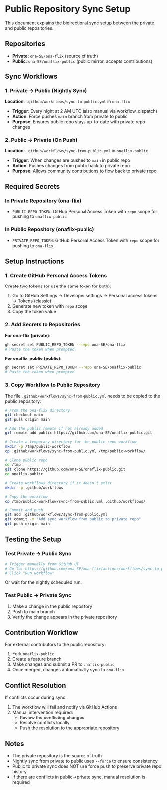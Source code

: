 # Public Repository Sync Setup

This document explains the bidirectional sync setup between the private and public repositories.

## Repositories

- **Private**: `ona-SE/ona-flix` (source of truth)
- **Public**: `ona-SE/onaflix-public` (public mirror, accepts contributions)

## Sync Workflows

### 1. Private → Public (Nightly Sync)

**Location**: `.github/workflows/sync-to-public.yml` in `ona-flix`

- **Trigger**: Every night at 2 AM UTC (also manual via workflow_dispatch)
- **Action**: Force pushes `main` branch from private to public
- **Purpose**: Ensures public repo stays up-to-date with private repo changes

### 2. Public → Private (On Push)

**Location**: `.github/workflows/sync-from-public.yml` in `onaflix-public`

- **Trigger**: When changes are pushed to `main` in public repo
- **Action**: Pushes changes from public back to private repo
- **Purpose**: Allows community contributions to flow back to private repo

## Required Secrets

### In Private Repository (ona-flix)

- `PUBLIC_REPO_TOKEN`: GitHub Personal Access Token with `repo` scope for pushing to `onaflix-public`

### In Public Repository (onaflix-public)

- `PRIVATE_REPO_TOKEN`: GitHub Personal Access Token with `repo` scope for pushing to `ona-flix`

## Setup Instructions

### 1. Create GitHub Personal Access Tokens

Create two tokens (or use the same token for both):

1. Go to GitHub Settings → Developer settings → Personal access tokens → Tokens (classic)
2. Generate new token with `repo` scope
3. Copy the token value

### 2. Add Secrets to Repositories

**For ona-flix (private)**:
```bash
gh secret set PUBLIC_REPO_TOKEN --repo ona-SE/ona-flix
# Paste the token when prompted
```

**For onaflix-public (public)**:
```bash
gh secret set PRIVATE_REPO_TOKEN --repo ona-SE/onaflix-public
# Paste the token when prompted
```

### 3. Copy Workflow to Public Repository

The file `.github/workflows/sync-from-public.yml` needs to be copied to the public repository:

```bash
# From the ona-flix directory
git checkout main
git pull origin main

# Add the public remote if not already added
git remote add public https://github.com/ona-SE/onaflix-public.git

# Create a temporary directory for the public repo workflow
mkdir -p /tmp/public-workflow
cp .github/workflows/sync-from-public.yml /tmp/public-workflow/

# Clone public repo
cd /tmp
git clone https://github.com/ona-SE/onaflix-public.git
cd onaflix-public

# Create workflows directory if it doesn't exist
mkdir -p .github/workflows

# Copy the workflow
cp /tmp/public-workflow/sync-from-public.yml .github/workflows/

# Commit and push
git add .github/workflows/sync-from-public.yml
git commit -m "Add sync workflow from public to private repo"
git push origin main
```

## Testing the Setup

### Test Private → Public Sync

```bash
# Trigger manually from GitHub UI
# Go to: https://github.com/ona-SE/ona-flix/actions/workflows/sync-to-public.yml
# Click "Run workflow"
```

Or wait for the nightly scheduled run.

### Test Public → Private Sync

1. Make a change in the public repository
2. Push to main branch
3. Verify the change appears in the private repository

## Contribution Workflow

For external contributors to the public repository:

1. Fork `onaflix-public`
2. Create a feature branch
3. Make changes and submit a PR to `onaflix-public`
4. Once merged, changes automatically sync to `ona-flix`

## Conflict Resolution

If conflicts occur during sync:

1. The workflow will fail and notify via GitHub Actions
2. Manual intervention required:
   - Review the conflicting changes
   - Resolve conflicts locally
   - Push the resolution to the appropriate repository

## Notes

- The private repository is the source of truth
- Nightly sync from private to public uses `--force` to ensure consistency
- Public to private sync does NOT use force push to preserve private repo history
- If there are conflicts in public→private sync, manual resolution is required
